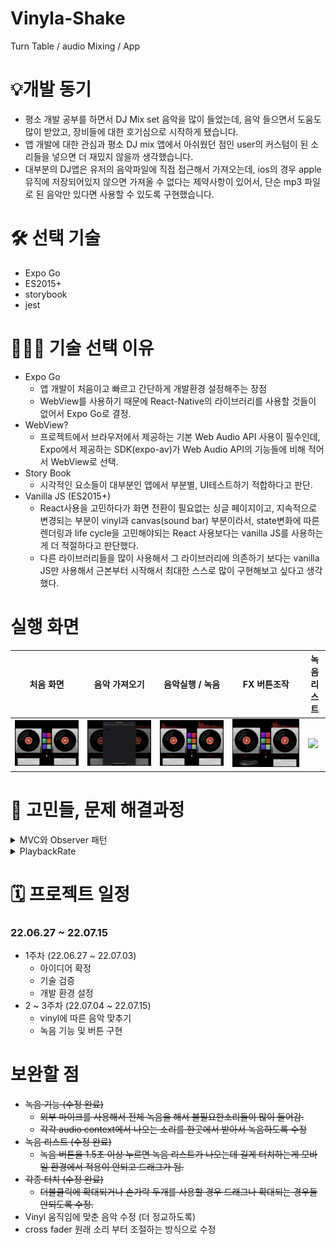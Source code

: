# Vinyla-Shake
Turn Table / audio Mixing / App

# 💡개발 동기

* 평소 개발 공부를 하면서 DJ Mix set 음악을 많이 들었는데, 음악 들으면서 도움도 많이 받았고, 장비들에 대한 호기심으로 시작하게 됐습니다. 
*  앱 개발에 대한 관심과 평소 DJ mix 앱에서 아쉬웠던 점인 user의 커스텀이 된 소리들을 넣으면 더 재밌지 않을까 생각했습니다.
* 대부분의 DJ앱은 유저의 음악파일에 직접 접근해서 가져오는데, ios의 경우 apple 뮤직에 저장되어있지 않으면 가져올 수 없다는 제약사항이 있어서,  단순 mp3 파일로 된 음악만 있다면 사용할 수 있도록 구현했습니다.

# 🛠 선택 기술

* Expo Go
* ES2015+
* storybook
* jest

# 🤷🏻‍♂️ 기술 선택 이유

* Expo Go
	* 앱 개발이 처음이고 빠르고 간단하게 개발환경 설정해주는 장점
	* WebView를 사용하기 때문에 React-Native의 라이브러리를 사용할 것들이 없어서 Expo Go로 결정.
* WebView?
	* 프로젝트에서 브라우저에서 제공하는 기본 Web Audio API 사용이 필수인데, Expo에서 제공하는 SDK(expo-av)가 Web Audio API의 기능들에 비해 적어서 WebView로 선택.
* Story Book
  * 시각적인 요소들이 대부분인 앱에서 부분별, UI테스트하기 적합하다고 판단.
* Vanilla JS (ES2015+)
	* React사용을 고민하다가 화면 전환이 필요없는 싱글 페이지이고, 지속적으로 변경되는 부분이 vinyl과 canvas(sound bar) 부분이라서, state변화에 따른 렌더링과 life cycle을 고민해야되는 React 사용보다는 vanilla JS를 사용하는게 더 적절하다고 판단했다.
  * 다른 라이브러리들을 많이 사용해서 그 라이브러리에 의존하기 보다는 vanilla JS만 사용해서 근본부터 시작해서 최대한 스스로 많이 구현해보고 싶다고 생각했다.

# 실행 화면

| 처음 화면  | 음악 가져오기 | 음악실행 / 녹음 | FX 버튼조작 | 녹음 리스트
|--|--|--|--|--|
| <img src="/assets/기본.jpg" /> | <img src="/assets/음악가져오기.jpg"/> | <img src="/assets/녹음.jpg" /> | <img src="/assets/FX버튼.jpeg" /> | <img src="/assets/녹음리스트.jpg" /> |

# 🚬 고민들, 문제 해결과정

<details>
<summary>MVC와 Observer 패턴</summary>
<div markdown="1"> 

* 처음에는 함수형 프로그래밍을 적용시키려고 했지만, 부족한 조사와 경험으로 뒤늦게 함수형프로그래밍이 현재 프로젝트에 적합하지 않다는 것을 깨닫고, 다시 여러 디자인 패턴들을 현재 나의 프로젝트에 적합한지 더 자세히 조사해보고 선택하게 됐다.

* Observer 패턴을 선택한 이유는 audio context의 상태가 변함에 따라 vinyl, sound bars, record와 같은 컴포넌트들이 영향을 받아야 하기때문에 선택했다.

* 하나의 상태의 변화에 따라 다른 요소들이 독립적으로 변화에 따른 영향을 받는게 Observer 패턴을 적용시키는 데 적절한 것이라고 판단했다. 

* MVC를 나누는 것은 리액트의 state관리하듯 Model을 구성하고, 화면에 나오는 부분들은 View 클래스에, state에 데이터를 가공하는 곳은 Controller 클래스로 전체 구성을 구현해서 적용시켰다.

* Observer 패턴을 적용시킬땐,  observable한 객체와 observer로 설정할 것을 나눠서 observable 객체의 상태가 변할때 마다 notify를 해주어서 observer에게 알려주고, 상태 변화에 맞는 행동을 하는 로직으로 구현했다.

* 주로 AudioComponent가 Observable한 객체였고, 노래가 바뀔때마다 영향을 받는 요소들인 Vinyl Component, Sound bars, Effect Component들을 observer로 설정해두었다. 

* 처음 Web Audio Context에 대한 이해가 부족해서 먼저 어느정도 기능을 구현을 하고, 리팩토링을 하면서 디자인 패턴들을 적용시켰다.

* 리팩토링할때는 구조 나누는 것도 적용시키는 것도 너무 힘들었지만, 이후에 코드를 수정하거나 기능들을 추가할때, 너무 편하게 코드를 적을 수 있었다. 

* 전체 코드들이 눈에 들어오고, 어디에서 무슨 코드들이 있는지가 머릿속에 전부 있었다.

* 프로젝트에 맞는 적절한 디자인 패턴이 유지보수에 큰 도움이 된다는 걸 깨닫게 된 프로젝트였다.

</div>
</details>

<details>
<summary>PlaybackRate</summary>
<div markdown="1">

* Vinyl의 회전 속도에 따른 음악 재생속도를 맞춰야하는데, 정방향일때는 빠르게 감는 속도에 맞춰 playbackRate를 비례하게 올려주면 되는데, 역방향으로 감을 때는, 동일하게 음수값으로 주면 같은 효과가 생기지 않았다.
* 크롬 브라우저 환경에서는 playbackRate의 음수값 설정이 지원되지 않지만, safari 브라우저 환경에서는 지원이 됐다.
* web view를 사용해도 ios app개발을 하는 것이 처음 환경 설정이라서 expo-go에서 실행시킬때는 문제 없이 실행됐다.
* 개인적인 욕심으로 크롬 브라우저 환경에서도 실행시키고 싶어서, 역방향의 소리를 똑같이 만들어서 (reverse buffer) 뒤로 감을 때, 전체 시간에서 실행시간을 뺀값부터 실행시켜서 구현하려고 했는데, context의 currentTime이 음악을 실행시킨 시간부터가 아닌 audio context가 생성된 시점부터 시작된 값이라서 달랐다.
* 음악시간의 정확한 재생시간을 파악하는 것에 어려움이 있었지만, 기본  앱 환경에서는 정상 작동돼서 개인 욕심으로 해결하려는 문제로 전체 일정에 문제가 생길 것 같아서 보류해두었다.

</div>
</details>

# 🗓 프로젝트 일정

 ### 22.06.27 ~ 22.07.15 
* 1주차 (22.06.27 ~ 22.07.03)
	* 아이디어 확정
	* 기술 검증
	* 개발 환경 설정
* 2 ~ 3주차 (22.07.04 ~ 22.07.15)
	* vinyl에 따른 음악 맞추기
	* 녹음 기능 및 버튼 구현

# 보완할 점
* ~~녹음 기능 (수정 완료)~~
	* ~~외부 마이크를 사용해서 전체 녹음을 해서 불필요한소리들이 많이 들어감.~~
	* ~~각각 audio context에서 나오는 소리를 한곳에서 받아서 녹음하도록 수정~~
* ~~녹음 리스트 (수정 완료)~~
	* ~~녹음 버튼을 1.5초 이상 누르면 녹음 리스트가 나오는데 길게 터치하는게 모바일 환경에서 적용이 안되고 드래그가 됨.~~
* ~~각종 터치 (수정 완료)~~
	* ~~더블클릭에 확대되거나 손가락 두개를 사용할 경우 드래그나 확대되는 경우들 안되도록 수정.~~
* Vinyl 움직임에 맞춘 음악 수정 (더 정교하도록)
* cross fader 원래 소리 부터 조절하는 방식으로 수정
 